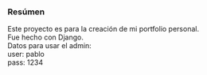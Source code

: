 ### Resúmen
Este proyecto es para la creación de mi portfolio personal.<br>
Fue hecho con Django.<br>
Datos para usar el admin:<br>
user: pablo <br>
pass: 1234 <br>